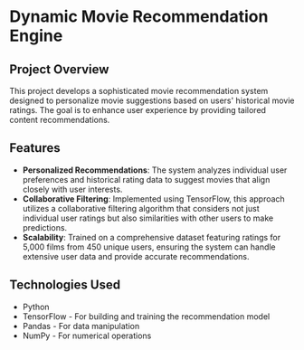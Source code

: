 # Dynamic Movie Recommendation Engine

## Project Overview
This project develops a sophisticated movie recommendation system designed to personalize movie suggestions based on users' historical movie ratings. The goal is to enhance user experience by providing tailored content recommendations.

## Features
- **Personalized Recommendations**: The system analyzes individual user preferences and historical rating data to suggest movies that align closely with user interests.
- **Collaborative Filtering**: Implemented using TensorFlow, this approach utilizes a collaborative filtering algorithm that considers not just individual user ratings but also similarities with other users to make predictions.
- **Scalability**: Trained on a comprehensive dataset featuring ratings for 5,000 films from 450 unique users, ensuring the system can handle extensive user data and provide accurate recommendations.

## Technologies Used
- Python
- TensorFlow - For building and training the recommendation model
- Pandas - For data manipulation
- NumPy - For numerical operations
